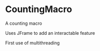 # CountingMacro
A counting macro

Uses JFrame to add an interactable feature

First use of multithreading

